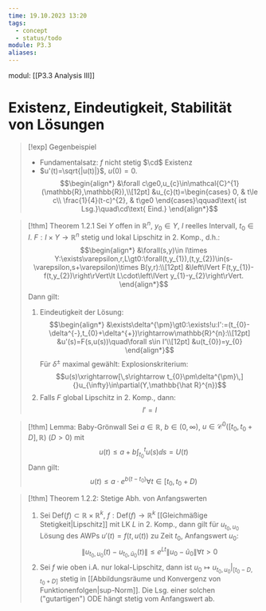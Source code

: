 ```yaml
---
time: 19.10.2023 13:20
tags:
  - concept
  - status/todo
module: P3.3
aliases:
---
```

modul: [[P3.3 Analysis III]]
# Existenz, Eindeutigkeit, Stabilität von Lösungen

>[!exp] Gegenbeispiel
>- Fundamentalsatz: $f$ nicht stetig $\cd$ Existenz
>- $u'(t)=\sqrt{|u(t)|}$, $u(0)=0$. $$\begin{align*}
&\forall c\ge0,u_{c}\in\mathcal{C}^{1}(\mathbb{R},\mathbb{R}),\\[12pt]
&u_{c}(t)=\begin{cases}
0, & t\le c\\
\frac{1}{4}(t-c)^{2}, & t\ge0
\end{cases}\qquad\text{ ist Lsg.}\quad\cd\text{ Eind.}
\end{align*}$$

>[!thm] Theorem 1.2.1
>Sei $Y$ offen in $\mathbb{R}^{n}$, $y_{0}\in Y$, $I$ reelles Intervall, $t_{0}\in I$. $F:I\times Y\rightarrow\mathbb{R}^{n}$ stetig und lokal Lipschitz in 2. Komp., d.h.: $$\begin{align*}
&\forall(s,y)\in I\times Y:\exists\varepsilon,r,L\gt0:\forall(t,y_{1}),(t,y_{2})\in(s-\varepsilon,s+\varepsilon)\times B(y,r):\\[12pt]
&\left\lVert F(t,y_{1})-f(t,y_{2})\right\rVert\lt L\cdot\left\lVert y_{1}-y_{2}\right\rVert.
\end{align*}$$
>Dann gilt:
>1. Eindeutigkeit der Lösung:
>   $$\begin{align*}
&\exists\delta^{\pm}\gt0:\exists!u:I':=(t_{0}-\delta^{-},t_{0}+\delta^{+})\rightarrow\mathbb{R}^{n}:\\[12pt]
&u'(s)=F(s,u(s))\quad\forall s\in I'\\[12pt]
&u(t_{0})=y_{0}
\end{align*}$$
>    Für $\delta^{\pm}$ maximal gewählt: Explosionskriterium: $$u(s)\xrightarrow[\,s\rightarrow t_{0}\pm\delta^{\pm}\,]{}u_{\infty}\in\partial(Y,\mathbb{\hat R}^{n})$$
>1. Falls $F$ global Lipschitz in 2. Komp., dann: $$I'=I$$

>[!thm] Lemma: Baby-Grönwall
>Sei $a\in\mathbb{R}$, $b\in(0,\infty)$, $u\in\mathcal{C}^{0}([t_{0},t_{0}+D],\mathbb{R})$ ($D\gt0$) mit $$u(t)\le a+b\int_{t_{0}}^{t}u(s)\dd s=U(t)$$
>Dann gilt: $$u(t)\le a\cdot e^{b(t-t_{0})}\forall t\in[t_{0},t_{0}+D)$$

>[!thm] Theorem 1.2.2: Stetige Abh. von Anfangswerten
>1. Sei $\text{Def}(f)\subset\mathbb{R}\times\mathbb{R}^{k}$, $f:\text{Def}(f)\rightarrow\mathbb{R}^{k}$ [[Gleichmäßige Stetigkeit|Lipschitz]] mit LK $L$ in 2. Komp., dann gilt für $u_{t_{0},u_{0}}$ Lösung des AWPs $u'(t)=f(t,u(t))$ zu Zeit $t_{0}$, Anfangswert $u_{0}$: $$\left\lVert u_{t_{0},u_{0}}(t)-u_{t_{0},\tilde u_{0}}(t)\right\rVert\le e^{Lt}\left\lVert u_{0}-\tilde u_{0}\right\rVert\forall t\gt0$$
>2. Sei $f$ wie oben i.A. nur lokal-Lipschitz, dann ist $u_{0}\mapsto u_{t_{0},u_{0}}\vert_{[t_{0}-D,t_{0}+D]}$ stetig in [[Abbildungsräume und Konvergenz von Funktionenfolgen|sup-Norm]]. Die Lsg. einer solchen ("gutartigen") ODE hängt stetig vom Anfangswert ab.
